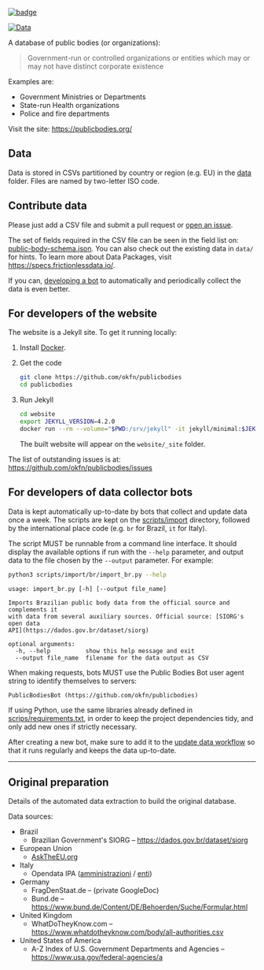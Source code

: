 <a href="https://datahub.io/core/publicbodies"><img src="https://badgen.net/badge/icon/View%20on%20datahub.io/orange?icon=https://datahub.io/datahub-cube-badge-icon.svg&label&scale=1.25)" alt="badge" /></a>

[![Data](https://github.com/okfn/publicbodies/actions/workflows/frictionless.yaml/badge.svg)](https://repository.frictionlessdata.io/report?user=okfn&repo=publicbodies&flow=publicbodies)

A database of public bodies (or organizations):

> Government-run or controlled organizations or entities which may or may not
> have distinct corporate existence

Examples are:

* Government Ministries or Departments
* State-run Health organizations
* Police and fire departments

Visit the site: https://publicbodies.org/

## Data

Data is stored in CSVs partitioned by country or region (e.g. EU) in the
[data](data) folder. Files are named by two-letter ISO code.  

## Contribute data

Please just add a CSV file and submit a pull request or
[open an issue](https://github.com/okfn/publicbodies/issues).

The set of fields required in the CSV file can be seen in the field list on:
[public-body-schema.json](public-body-schema.json). You can also check out 
the existing data in `data/` for hints. To learn more about Data
Packages, visit https://specs.frictionlessdata.io/.

If you can, [developing a bot](#for-developers-of-data-collector-bots)
to automatically and periodically collect the data is even better.

## For developers of the website

The website is a Jekyll site. To get it running locally:

1. Install [Docker](https://docs.docker.com/get-docker/).

2. Get the code

    ```bash
    git clone https://github.com/okfn/publicbodies
    cd publicbodies
    ```

3. Run Jekyll

    ```bash
    cd website
    export JEKYLL_VERSION=4.2.0
    docker run --rm --volume="$PWD:/srv/jekyll" -it jekyll/minimal:$JEKYLL_VERSION jekyll build --baseurl $PWD/_site/ --watch
    ```

    The built website will appear on the `website/_site` folder.

The list of outstanding issues is at: <https://github.com/okfn/publicbodies/issues>

## For developers of data collector bots

Data is kept automatically up-to-date by bots that collect and update
data once a week. The scripts are kept on the
[scripts/import](scripts/import) directory, followed by the international
place code (e.g. `br` for Brazil, `it` for Italy).

The script MUST be runnable from a command line interface. It should
display the available options if run with the `--help` parameter, and
output data to the file chosen by the `--output` parameter. For example:

```bash
python3 scripts/import/br/import_br.py --help
```
```
usage: import_br.py [-h] [--output file_name]

Imports Brazilian public body data from the official source and complements it
with data from several auxiliary sources. Official source: [SIORG's open data
API](https://dados.gov.br/dataset/siorg)

optional arguments:
  -h, --help          show this help message and exit
  --output file_name  filename for the data output as CSV
```

When making requests, bots MUST use the Public Bodies Bot user agent string
to identify themselves to servers:

```
PublicBodiesBot (https://github.com/okfn/publicbodies)
```

If using Python, use the same libraries already defined in
[scrips/requirements.txt](scripts/requirements.txt), in order to keep
the project dependencies tidy, and only add new ones if strictly
necessary.

After creating a new bot, make sure to add it to the
[update data workflow](.github/workflows/update_data.yml) so that it runs
regularly and keeps the data up-to-date.

----

## Original preparation

Details of the automated data extraction to build the original database.

Data sources:

* Brazil
  * Brazilian Government's SIORG – https://dados.gov.br/dataset/siorg
* European Union
  * [AskTheEU.org](https://www.asktheeu.org/)
* Italy
  * Opendata IPA
    ([amministrazioni](https://indicepa.gov.it/ipa-dati/dataset/amministrazioni)
    / [enti](https://indicepa.gov.it/ipa-dati/dataset/enti))
* Germany
  * FragDenStaat.de – (private GoogleDoc)
  * Bund.de – https://www.bund.de/Content/DE/Behoerden/Suche/Formular.html
* United Kingdom
  * WhatDoTheyKnow.com – https://www.whatdotheyknow.com/body/all-authorities.csv
* United States of America
  * A-Z Index of U.S. Government Departments and Agencies – https://www.usa.gov/federal-agencies/a
